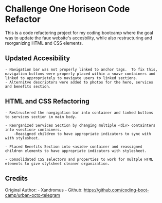 # Challenge One Horiseon Code Refactor
This is a code refactoring project for my coding bootcamp where the goal was to update the faux website's accesbility, while also restructuring and reorganizing HTML and CSS elements.

## Updated Accesibility 
    
    - Navigation bar was not properly linked to anchor tags.  To fix this, navigation buttons were properly placed within a <nav> containers and linked to appropriately to navigate users to linked sections.
    - Alternitve descriptors were added to photos for the hero, services and benefits section. 

## HTML and CSS Refactoring

    - Restructered the navgigation bar into container and linked buttons to services section in main body.

    - Reorganized Services Section by changing multiple <div> containters into <section> containers. 
        -Reasigned children to have appropriate indicators to sync with with stylesheet.

    - Placed Benefits Section into <aside> container and reassigned children elements to have appropriate indicators with stylesheet.
    
    - Consolidated CSS selectors and properties to work for multple HTML elements to give stylsheet cleaner organization.

## Credits
Original Author:
    - Xandromus
    - Github: https://github.com/coding-boot-camp/urban-octo-telegram